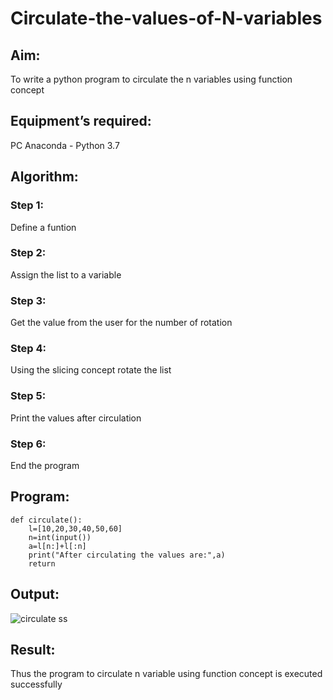 # Circulate-the-values-of-N-variables
## Aim:
To write a python program to circulate the n variables using function concept
## Equipment’s required:
PC
Anaconda - Python 3.7
## Algorithm: 
### Step 1:
Define a funtion  
### Step 2:  
Assign the list to a variable
### Step 3: 
Get the value from the user for the number of rotation
### Step 4: 
Using the slicing concept rotate the list

### Step 5: 
Print the values after circulation
### Step 6: 
End the program
## Program:
```
def circulate():
    l=[10,20,30,40,50,60]
    n=int(input())
    a=l[n:]+l[:n]
    print("After circulating the values are:",a)
    return
```    


## Output:
![circulate ss](https://user-images.githubusercontent.com/94228215/143689807-83c670e1-be6a-4cda-b093-f5a3b823a210.PNG)



## Result:
Thus the program to circulate n variable using function concept
is executed successfully 
